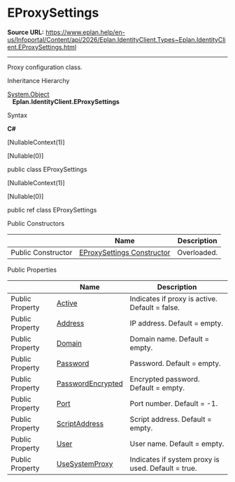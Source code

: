 # EProxySettings

**Source URL:** https://www.eplan.help/en-us/Infoportal/Content/api/2026/Eplan.IdentityClient.Types~Eplan.IdentityClient.EProxySettings.html

---

Proxy configuration class.

Inheritance Hierarchy

[System.Object](#)  
   **Eplan.IdentityClient.EProxySettings**

Syntax

**C#**



[NullableContext(1)]

[Nullable(0)]

public class EProxySettings

[NullableContext(1)]

[Nullable(0)]

public ref class EProxySettings

Public Constructors

|  | Name | Description |
| --- | --- | --- |
| Public Constructor | [EProxySettings Constructor](Eplan.IdentityClient.Types~Eplan.IdentityClient.EProxySettings~_ctor.html) | Overloaded. |



Public Properties

|  | Name | Description |
| --- | --- | --- |
| Public Property | [Active](Eplan.IdentityClient.Types~Eplan.IdentityClient.EProxySettings~Active.html) | Indicates if proxy is active. Default = false. |
| Public Property | [Address](Eplan.IdentityClient.Types~Eplan.IdentityClient.EProxySettings~Address.html) | IP address. Default = empty. |
| Public Property | [Domain](Eplan.IdentityClient.Types~Eplan.IdentityClient.EProxySettings~Domain.html) | Domain name. Default = empty. |
| Public Property | [Password](Eplan.IdentityClient.Types~Eplan.IdentityClient.EProxySettings~Password.html) | Password. Default = empty. |
| Public Property | [PasswordEncrypted](Eplan.IdentityClient.Types~Eplan.IdentityClient.EProxySettings~PasswordEncrypted.html) | Encrypted password. Default = empty. |
| Public Property | [Port](Eplan.IdentityClient.Types~Eplan.IdentityClient.EProxySettings~Port.html) | Port number. Default = -1. |
| Public Property | [ScriptAddress](Eplan.IdentityClient.Types~Eplan.IdentityClient.EProxySettings~ScriptAddress.html) | Script address. Default = empty. |
| Public Property | [User](Eplan.IdentityClient.Types~Eplan.IdentityClient.EProxySettings~User.html) | User name. Default = empty. |
| Public Property | [UseSystemProxy](Eplan.IdentityClient.Types~Eplan.IdentityClient.EProxySettings~UseSystemProxy.html) | Indicates if system proxy is used. Default = true. |


